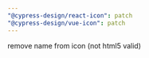 ```yaml
---
"@cypress-design/react-icon": patch
"@cypress-design/vue-icon": patch
---
```


remove name from icon (not html5 valid)
